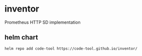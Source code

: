 # inventor
Prometheus HTTP SD implementation

## helm chart
```bash
helm repo add code-tool https://code-tool.github.io/inventor/
```
